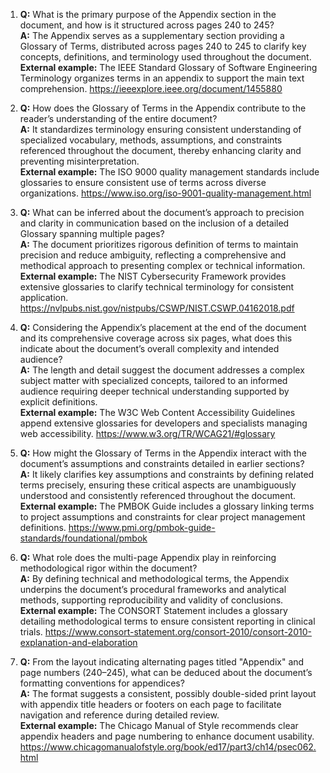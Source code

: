 1. **Q:** What is the primary purpose of the Appendix section in the document, and how is it structured across pages 240 to 245?  
   **A:** The Appendix serves as a supplementary section providing a Glossary of Terms, distributed across pages 240 to 245 to clarify key concepts, definitions, and terminology used throughout the document.  
   **External example:** The IEEE Standard Glossary of Software Engineering Terminology organizes terms in an appendix to support the main text comprehension. https://ieeexplore.ieee.org/document/1455880

2. **Q:** How does the Glossary of Terms in the Appendix contribute to the reader’s understanding of the entire document?  
   **A:** It standardizes terminology ensuring consistent understanding of specialized vocabulary, methods, assumptions, and constraints referenced throughout the document, thereby enhancing clarity and preventing misinterpretation.  
   **External example:** The ISO 9000 quality management standards include glossaries to ensure consistent use of terms across diverse organizations. https://www.iso.org/iso-9001-quality-management.html

3. **Q:** What can be inferred about the document’s approach to precision and clarity in communication based on the inclusion of a detailed Glossary spanning multiple pages?  
   **A:** The document prioritizes rigorous definition of terms to maintain precision and reduce ambiguity, reflecting a comprehensive and methodical approach to presenting complex or technical information.  
   **External example:** The NIST Cybersecurity Framework provides extensive glossaries to clarify technical terminology for consistent application. https://nvlpubs.nist.gov/nistpubs/CSWP/NIST.CSWP.04162018.pdf

4. **Q:** Considering the Appendix’s placement at the end of the document and its comprehensive coverage across six pages, what does this indicate about the document’s overall complexity and intended audience?  
   **A:** The length and detail suggest the document addresses a complex subject matter with specialized concepts, tailored to an informed audience requiring deeper technical understanding supported by explicit definitions.  
   **External example:** The W3C Web Content Accessibility Guidelines append extensive glossaries for developers and specialists managing web accessibility. https://www.w3.org/TR/WCAG21/#glossary

5. **Q:** How might the Glossary of Terms in the Appendix interact with the document’s assumptions and constraints detailed in earlier sections?  
   **A:** It likely clarifies key assumptions and constraints by defining related terms precisely, ensuring these critical aspects are unambiguously understood and consistently referenced throughout the document.  
   **External example:** The PMBOK Guide includes a glossary linking terms to project assumptions and constraints for clear project management definitions. https://www.pmi.org/pmbok-guide-standards/foundational/pmbok

6. **Q:** What role does the multi-page Appendix play in reinforcing methodological rigor within the document?  
   **A:** By defining technical and methodological terms, the Appendix underpins the document’s procedural frameworks and analytical methods, supporting reproducibility and validity of conclusions.  
   **External example:** The CONSORT Statement includes a glossary detailing methodological terms to ensure consistent reporting in clinical trials. https://www.consort-statement.org/consort-2010/consort-2010-explanation-and-elaboration

7. **Q:** From the layout indicating alternating pages titled "Appendix" and page numbers (240–245), what can be deduced about the document’s formatting conventions for appendices?  
   **A:** The format suggests a consistent, possibly double-sided print layout with appendix title headers or footers on each page to facilitate navigation and reference during detailed review.  
   **External example:** The Chicago Manual of Style recommends clear appendix headers and page numbering to enhance document usability. https://www.chicagomanualofstyle.org/book/ed17/part3/ch14/psec062.html
